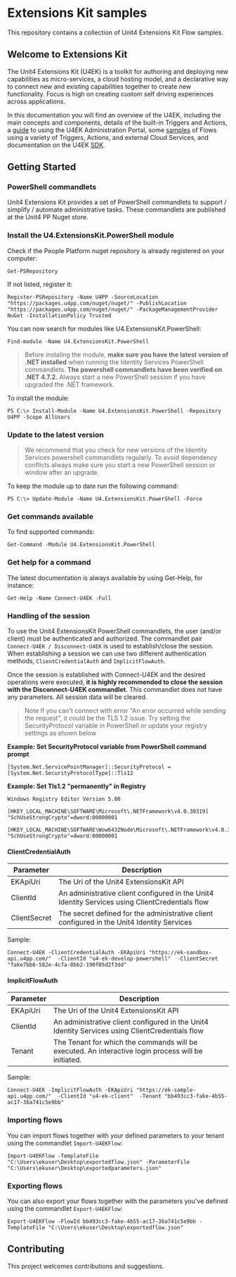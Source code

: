 # Extensions Kit samples

This repository contains a collection of Unit4 Extensions Kit Flow samples.



## Welcome to Extensions Kit

The Unit4 Extensions Kit (U4EK) is a toolkit for authoring and deploying new capabilities as micro-services, a cloud hosting model, and a declarative way to connect new and existing capabilities together to create new functionality. Focus is high on creating custom self driving experiences across applications.

In this documentation you will find an overview of the U4EK, including the main concepts and components, details of the built-in Triggers and Actions, a [guide](https://docs-external.u4pp.com/extensions-kit/guides/portal/overview/) to using the U4EK Administration Portal, some [samples](https://docs-external.u4pp.com/extensions-kit/samples/overview/) of Flows using a variety of Triggers, Actions, and external Cloud Services, and documentation on the U4EK [SDK](https://docs-external.u4pp.com/extensions-kit/sdk/hosted/overview/).

## Getting Started

### PowerShell commandlets

Unit4 Extensions Kit provides a set of PowerShell commandlets to support / simplify / automate administrative tasks. These commandlets are published at the Unit4 PP Nuget store.

### Install the U4.ExtensionsKit.PowerShell module

Check if the People Platform nuget repository is already registered on your computer:

```
Get-PSRepository
```

If not listed, register it:

```
Register-PSRepository -Name U4PP -SourceLocation "https://packages.u4pp.com/nuget/nuget/" -PublishLocation "https://packages.u4pp.com/nuget/nuget/" -PackageManagementProvider NuGet -InstallationPolicy Trusted
```

You can now search for modules like U4.ExtensionsKit.PowerShell:

```
Find-module -Name U4.ExtensionsKit.PowerShell
```

>Before instaling the module, **make sure you have the latest version of .NET installed** when running the Identity Services PowerShell commandlets. **The powershell commandlets have been verified on .NET 4.7.2.** Always start a new PowerShell session if you have upgraded the .NET framework.

To install the module:
```
PS C:\> Install-Module -Name U4.ExtensionsKit.PowerShell -Repository U4PP -Scope AllUsers
```
### Update to the latest version
> We recommend that you check for new versions of the Identity Services powershell commandlets regularly. To avoid dependency conflicts always make sure you start a new PowerShell session or window after an upgrade.

To keep the module up to date run the following command:
```
PS C:\> Update-Module -Name U4.ExtensionsKit.PowerShell -Force
```

### Get commands available

To find supported commands:

```
Get-Command -Module U4.ExtensionsKit.PowerShell
```

### Get help for a command

The latest documentation is always available by using Get-Help, for instance:

```
Get-Help -Name Connect-U4EK -Full
```
### Handling of the session

To use the Unit4 ExtensionsKit PowerShell commandlets, the user (and/or client) must be authenticated and authorized. The commandlet pair `Connect-U4EK / Disconnect-U4EK` is used to establish/close the session. When establishing a session we can use two different authentication methods, `ClientCredentialAuth` and `ImplicitFlowAuth`.

Once the session is established with Connect-U4EK and the desired operations were executed, **it is highly recommended to close the session with the Disconnect-U4EK commandlet.** This commandlet does not have any parameters. All session data will be cleared.

>Note If you can't connect with error "An error occurred while sending the request", it could be the TLS 1.2 issue. Try setting the SecurityProtocol variable in PowerShell or update your registry settings as shown below

**Example: Set SecurityProtocol variable from PowerShell command prompt**
```
[System.Net.ServicePointManager]::SecurityProtocol = [System.Net.SecurityProtocolType]::Tls12
```

**Example: Set Tls1.2 "permanently" in Registry**
```
Windows Registry Editor Version 5.00

[HKEY_LOCAL_MACHINE\SOFTWARE\Microsoft\.NETFramework\v4.0.30319]
"SchUseStrongCrypto"=dword:00000001

[HKEY_LOCAL_MACHINE\SOFTWARE\Wow6432Node\Microsoft\.NETFramework\v4.0.30319]
"SchUseStrongCrypto"=dword:00000001
```

#### ClientCredentialAuth

**Parameter** | **Description**
--- | --- 
EKApiUri | The Uri of the Unit4 ExtensionsKit API
ClientId | An administrative client configured in the Unit4 Identity Services using ClientCredentials flow
ClientSecret | The secret defined for the administrative client configured in the Unit4 Identity Services

Sample:
```
Connect-U4EK -ClientCredentialAuth -EKApiUri "https://ek-sandbox-api.u4pp.com/"  -ClientId "u4-ek-develop-powershell"  -ClientSecret "fake7bb6-582e-4c7a-8bb2-190f05d2f3dd"
```

#### ImplicitFlowAuth

**Parameter** | **Description**
--- | --- 
EKApiUri | The Uri of the Unit4 ExtensionsKit API
ClientId | An administrative client configured in the Unit4 Identity Services using ClientCredentials flow
Tenant | The Tenant for which the commands will be executed. An interactive login process will be initiated.

Sample:
```
Connect-U4EK -ImplicitFlowAuth -EKApiUri "https://ek-sample-api.u4pp.com/"  -ClientId "u4-ek-client"  -Tenant "bb493cc3-fake-4b55-ac17-36a741c5e9bb"

```

### Importing flows

You can import flows together with your defined parameters to your tenant using the commandlet `Import-U4EKFlow`:
```
Import-U4EKFlow -TemplateFile "C:\Users\ekuser\Desktop\exportedflow.json" -ParameterFile "C:\Users\ekuser\Desktop\exportedparameters.json"
```

### Exporting flows

You can also export your flows together with the parameters you've defined using the commandlet `Export-U4EKFlow`:

```
Export-U4EKFlow -FlowId bb493cc3-fake-4b55-ac17-36a741c5e9bb -TemplateFile "C:\Users\ekuser\Desktop\exportedflow.json"
```

## Contributing

This project welcomes contributions and suggestions.